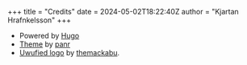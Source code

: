 +++
title = "Credits"
date = 2024-05-02T18:22:40Z
author = "Kjartan Hrafnkelsson"
+++

* Powered by [Hugo](https://gohugo.io)
* [Theme](https://github.com/panr/hugo-theme-terminal) by [panr](https://github.com/panr)
* [Uwufied logo](/as51019.png) by [themackabu](https://themackabu.dev/).